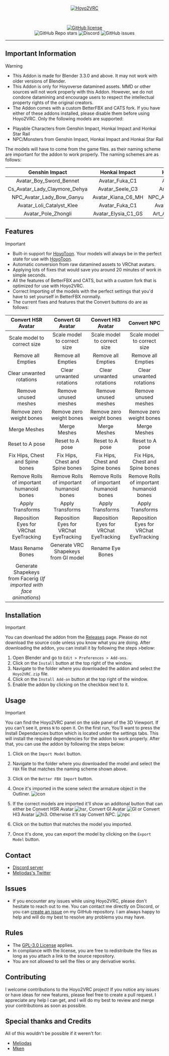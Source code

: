 <br>
<p align="center">
    <a href="https://github.com/Melioli/Hoyo2VRC"><img src="https://hoyotoon.com/images/Hoyo2VRCBanner.png" alt="Hoyo2VRC"/></a>
</p><br>

<p align="center">
    <a href="https://github.com/Melioli/Hoyo2VRC/blob/main/LICENSE"><img alt="GitHub license" src="https://img.shields.io/badge/License-GPL--3.0-702963?style=for-the-badge"></a><br>
    <img alt="GitHub Repo stars" src="https://img.shields.io/github/stars/Melioli/Hoyo2VRC?style=for-the-badge"
"></a>
    <img alt="Discord" src="https://img.shields.io/discord/1129811149416824934?style=for-the-badge"
"></a>
    <img alt="GitHub issues" src="https://img.shields.io/github/issues/Melioli/Hoyo2VRC?style=for-the-badge"
"></a>
</p>


---

## Important Information
> [!WARNING]
> * This Addon is made for Blender 3.3.0 and above. It may not work with older versions of Blender.
> * This Addon is only for Hoyoverse datamined assets. MMD or other sources will not work properly with this Addon. However, we do not condone datamining and encourage users to respect the intellectual property rights of the original creators.
> * The Addon comes with a custom BetterFBX and CATS fork. If you have either of these addons installed, please disable them before using Hoyo2VRC.
> Only the following models are supported:
> - Playable Characters from Genshin Impact, Honkai Impact and Honkai Star Rail
> - NPC/Monsters from Genshin Impact, Honkai Impact and Honkai Star Rail

The models will have to come from the game files. as their naming scheme are important for the addon to work properly. The naming schemes are as follows:

| Genshin Impact | Honkai Impact | Honkai Star Rail |
| :-----: | :--: | :--------------------: | 
| Avatar_Boy_Sword_Bennet |  Avatar_Fuka_C1  | Avatar_Arlan_00 |
| Cs_Avatar_Lady_Claymore_Dehya | Avatar_Seele_C3 | Art_DanHengIL_00 |
| NPC_Avatar_Lady_Bow_Ganyu | Avatar_Kiana_C6_MH | NPC_Avatar_Lady_Kafka_00 |
| Avatar_Loli_Catalyst_Klee | Avatar_Fuka_C1 | Avatar_Maid_Seele_00|
| Avatar_Pole_Zhongli | Avatar_Elysia_C1_GS | Art_Avatar_Kid_Bailu_25 |


## Features
> [!IMPORTANT]
> * Built-in support for [HoyoToon](https://github.com/Melioli/HoyoToon). Your models will always be in the perfect state for use with [HoyoToon](https://github.com/Melioli/HoyoToon).
> * Automatic conversion from raw datamined assets to VRChat avatars.
> * Applying lots of fixes that would save you around 20 minutes of work in simple seconds.
> * All the features of BetterFBX and CATS, but with a custom fork that is optimized for use with Hoyo2VRC.
> * Correct Importing of the models with the perfect settings that you'd have to set yourself in BetterFBX normally.
> * The current fixes and features that the Convert buttons do are as follows:

| Convert HSR Avatar | Convert GI Avatar | Convert HI3 Avatar | Convert NPC |
| :-----: | :--: | :--------------------: | :--------------------: |
| Scale model to correct size | Scale model to correct size | Scale model to correct size | Scale model to correct size |
| Remove all Empties | Remove all Empties | Remove all Empties | Remove all Empties |
| Clear unwanted rotations| Clear unwanted rotations| Clear unwanted rotations| Clear unwanted rotations|
| Remove unused meshes | Remove unused meshes | Remove unused meshes | Remove unused meshes |
| Remove zero weight bones | Remove zero weight bones | Remove zero weight bones | Remove zero weight bones |
| Merge Meshes | Merge Meshes | Merge Meshes | Merge Meshes |
| Reset to A pose | Reset to A pose | Reset to A pose | Reset to A pose |
| Fix Hips, Chest and Spine bones | Fix Hips, Chest and Spine bones | Fix Hips, Chest and Spine bones | Fix Hips, Chest and Spine bones |
| Remove Rolls of important humanoid bones | Remove Rolls of important humanoid bones | Remove Rolls of important humanoid bones | Remove Rolls of important humanoid bones |
| Apply Transforms | Apply Transforms | Apply Transforms | Apply Transforms |
| Reposition Eyes for VRChat EyeTracking | Reposition Eyes for VRChat EyeTracking | Reposition Eyes for VRChat EyeTracking | Reposition Eyes for VRChat EyeTracking |
| Mass Rename Bones | Generate VRC Shapekeys from GI model | Rename Eye Bones |  |
| Generate Shapekeys from Facerig (*If imported with face animations*) | | | |


## Installation
> [!IMPORTANT]
> You can download the addon from the [Releases](https://github.com/Melioli/Hoyo2VRC/releases) page. Please do not download the source code unless you know what you are doing. 
> After downloading the addon, you can install it by following the steps >below:
> 1. Open Blender and go to `Edit > Preferences > Add-ons`.
> 2. Click on the `Install` button at the top right of the window.
> 3. Navigate to the folder where you downloaded the addon and select the `Hoyo2VRC.zip` file.
> 4. Click on the `Install Add-on` button at the top right of the window.
> 5. Enable the addon by clicking on the checkbox next to it.

## Usage
> [!IMPORTANT]
> You can find the Hoyo2VRC panel on the side panel of the 3D Viewport. If you can't see it, press `N` to open it.
> On the first run, You'll want to press the Install Dependancies button which is located under the settings tabs. This will install the required dependencies for the addon to work properly. 
> After that, you can use the addon by following the steps below:
> 1. Click on the `Import Model` button.
> 2. Navigate to the folder where you downloaded the model and select the `FBX` file that matches the naming scheme shown above.
> 3. Click on the `Better FBX Import` button.
> 4. Once it's imported in the scene select the armature object in the Outliner. ![icon](https://github.com/Melioli/Hoyo2VRC/assets/31974197/f7773a92-b168-4d34-9513-22306a7f2838)
>
> 5. If the correct models are imported it'll show an additonal button that can either be Convert HSR Avatar ![hsr](https://github.com/Melioli/Hoyo2VRC/assets/31974197/13f7d791-c5e2-479d-b8de-eedce3be0e5d), Convert GI Avatar ![GI](https://github.com/Melioli/Hoyo2VRC/assets/31974197/18701bd5-cad0-4b11-b126-b6c9a680c258) or Convert HI3 Avatar ![hi3](https://github.com/Melioli/Hoyo2VRC/assets/31974197/ff2c6e95-a54d-4d79-8aa5-6bc827f16b57). Otherwise it'll say Convert NPC. ![npc](https://github.com/Melioli/Hoyo2VRC/assets/31974197/6c77ae80-2c98-4856-a001-77b028498a6c)
>
> 7. Click on the button that matches the model you imported.
> 8. Once it's done, you can export the model by clicking on the `Export Model` button.

## Contact
- [Discord server](https://discord.gg/meliverse)
- [Meliodas's Twitter](https://twitter.com/Meliodas7DL)

## Issues
- If you encounter any issues while using Hoyo2VRC, please don't hesitate to reach out to me. You can contact me directly on Discord, or you can [create an issue](https://github.com/Melioli/Hoyo2VRC/issues/new/choose) on my GitHub repository. I am always happy to help and will do my best to resolve any problems you may have.

## Rules
- The [GPL-3.0 License](https://github.com/Melioli/Hoyo2VRC/blob/main/LICENSE) applies.
- In compliance with the license, you are free to redistribute the files as long as you attach a link to the source repository.
- You are not allowed to sell the files or any derivative works.


## Contributing
I welcome contributions to the Hoyo2VRC project! If you notice any issues or have ideas for new features, please feel free to create a pull request. I appreciate any help I can get, and I will do my best to review and merge your contributions as soon as possible.

## Special thanks and Credits
All of this wouldn't be possible if it weren't for:
- [Meliodas](https://github.com/Melioli)
- [Mken](https://github.com/michael-gh1)

